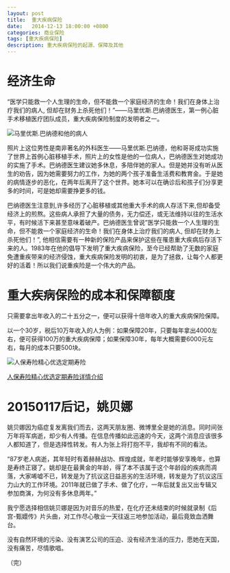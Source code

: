 ```yaml
---
layout: post
title:  重大疾病保险
date:   2014-12-13 18:00:00 +0800
categories: 商业保险
tags: [重大疾病保险]
description: 重大疾病保险的起源、保障及其他
---
```


# 经济生命

“医学只能救一个人生理的生命，但不能救一个家庭经济的生命！我们在身体上治疗我们的病人, 但却在财务上杀死他们！”——马里优斯.巴纳德医生，第一例心脏手术移植医疗团队成员，重大疾病保险制度的发明者之一。
<!-- more -->

![马里优斯.巴纳德和他的病人][2]

照片上这位男性是南非著名的外科医生——马里优斯.巴纳德，他和哥哥成功实施了世界上首例心脏移植手术，照片上的女性是他的一位病人，巴纳德医生对她成功的实施了手术。巴纳德医生建议她多休息，多陪伴她的家人。但是她并没有听从医生的劝告，因为她需要努力的工作，为她的两个孩子准备生活费和教育金。于是她的病情逐步的恶化，在两年后离开了这个世界。她本可以在确诊后和孩子们分享更多的时间，可是她却需要挣更多的钱。

巴纳德医生注意到,许多经历了心脏移植或其他重大手术的病人存活下来,但却备受经济上的煎熬。这些病人承担了大量的债务，无力偿还，或无法维持以往的生活水平，有时候活下来甚至意味着破产。巴纳德医生曾说”医学只能救一个人生理的生命，但不能救一个家庭经济的生命！我们在身体上治疗我们的病人, 但却在财务上杀死他们！”, 他相信需要有一种新的保险产品来保护这些在罹患重大疾病后存活下来的人。1983年在他的倡导下发明了重大疾病保险，至今已经帮助了无数的家庭免遭重疾带来的经济侵蚀，重大疾病保险发明的初衷，是为了拯救，让每个人都更好的活着！所以我们说重疾险是一个伟大的产品。

# 重大疾病保险的成本和保障额度

只需要拿出年收入的二十五分之一，便可以获得十倍年收入的重大疾病保险保障。

以一个30岁，税后10万年收入的人为例：如果保障20年，只要每年拿出4000左右，便可获得100万的重大疾病保障；如果保障30年，每年大概需要6000元左右，每月的成本只要500块。

![人保寿险精心优选定期寿险][1]

[人保寿险精心优选定期寿险详情介绍][3]

# 20150117后记，姚贝娜

姚贝娜因为癌症复发离我们而去，这两天朋友圈、微博里全是她的消息。同时间张万年将军病逝，却少有人传播。在信息传播如此迅速的今天，这两个消息应该很多人都知道了，但是选择性转发。有人为张上将打抱不平，我却有不同的看法。

“87岁老人病逝，其年轻时有着赫赫战功、辉煌成就，年老时能够安享晚年，也算是寿终正寝了。姚却是在最黄金的年龄，得了本不该属于这个年龄段的疾病而凋落，大家唏嘘不已，转发是为了抗议这日益恶劣的生活环境，转发是为了抗议这压力山大的工作环境。2011年就已做了手术、做了化疗，一年后就复出又出专辑又参加商演，为何没有多休息两年。”

我宁愿选择相信姚贝娜是因为对音乐的热爱，在化疗还未结束的时候就录制《后宫-甄嬛传》片头曲，对工作尽心敬业一天往返三地参加活动，最后竟致血洒舞台。

没有自然环境的污染、没有演艺公司的压迫、没有经济生活的压力，愿她在天国，没有痛苦，尽情歌唱。

[1]: http://qiniu.hackerfollower.org/20150117zdjb02.jpg
[2]: http://qiniu.hackerfollower.org/20150117zdjb01.jpg
[3]: http://www.700du.cn/prod/jxyxds.html?inviter=0000014042

（完）

